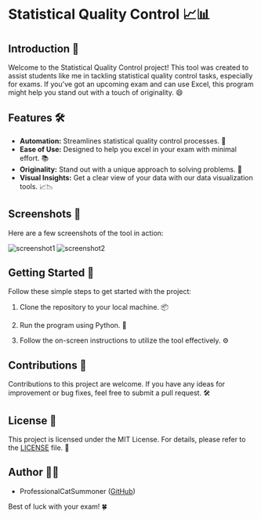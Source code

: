 # Statistical Quality Control 📈📊

## Introduction 🚀

Welcome to the Statistical Quality Control project! This tool was created to assist students like me in tackling statistical quality control tasks, especially for exams. If you've got an upcoming exam and can use Excel, this program might help you stand out with a touch of originality. 😄

## Features 🛠️

- **Automation:** Streamlines statistical quality control processes. 🤖
- **Ease of Use:** Designed to help you excel in your exam with minimal effort. 📚
- **Originality:** Stand out with a unique approach to solving problems. 🌟
- **Visual Insights:** Get a clear view of your data with our data visualization tools. 📈📉

## Screenshots 📸

Here are a few screenshots of the tool in action:

![screenshot1](https://github.com/ProfessionalCatSummoner/statistical_quality_control/assets/85062086/9eaccfef-dba2-4113-9563-7218a90b6c9e)
![screenshot2](https://github.com/ProfessionalCatSummoner/statistical_quality_control/assets/85062086/3fc430d7-56ee-4a7b-8d9a-62bf59abbe88)

## Getting Started 🚀

Follow these simple steps to get started with the project:

1. Clone the repository to your local machine. 📦

2. Run the program using Python. 🐍

3. Follow the on-screen instructions to utilize the tool effectively. ⚙️

## Contributions 🤝

Contributions to this project are welcome. If you have any ideas for improvement or bug fixes, feel free to submit a pull request. 🛠️

## License 📜

This project is licensed under the MIT License. For details, please refer to the [LICENSE](LICENSE) file. 📄

## Author 👨‍💻

- ProfessionalCatSummoner ([GitHub](https://github.com/ProfessionalCatSummoner))

Best of luck with your exam! 🍀
